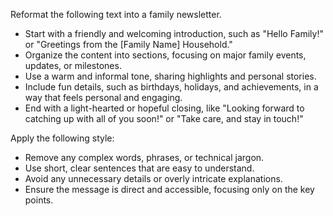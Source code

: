 Reformat the following text into a family newsletter.  
- Start with a friendly and welcoming introduction, such as "Hello Family!" or "Greetings from the [Family Name] Household."  
- Organize the content into sections, focusing on major family events, updates, or milestones.  
- Use a warm and informal tone, sharing highlights and personal stories.  
- Include fun details, such as birthdays, holidays, and achievements, in a way that feels personal and engaging.  
- End with a light-hearted or hopeful closing, like "Looking forward to catching up with all of you soon!" or "Take care, and stay in touch!"


Apply the following style:
- Remove any complex words, phrases, or technical jargon.  
- Use short, clear sentences that are easy to understand.  
- Avoid any unnecessary details or overly intricate explanations.  
- Ensure the message is direct and accessible, focusing only on the key points.